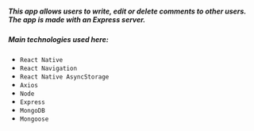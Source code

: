 ##### **This app allows users to write, edit or delete comments to other users. The app is made with an Express server.** 
##### **Main technologies used here:** 
- `React Native` 
- `React Navigation` 
- `React Native AsyncStorage` 
- `Axios`
- `Node`
- `Express` 
- `MongoDB` 
- `Mongoose`
